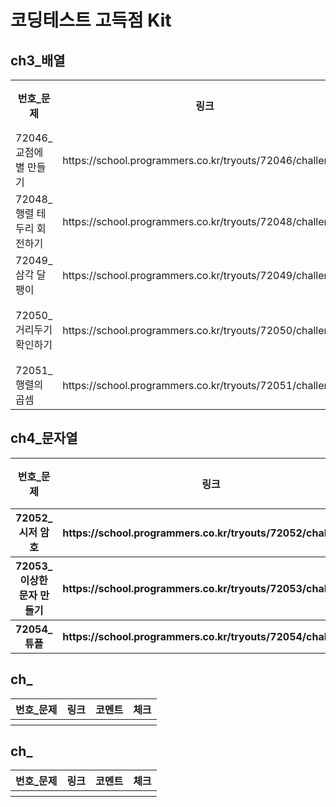<h1>코딩테스트 고득점 Kit</h1>
<h2>ch3_배열</h2>
<table>
  <tr>
    <th>번호_문제</th>
    <th>링크</th>
    <th>코멘트</th>
    <th>코멘트</th>
  </tr>
  <tr>
    <td>72046_교점에 별 만들기</td>
    <td>https://school.programmers.co.kr/tryouts/72046/challenges</td>
    <td>1</td>
    <td></td>
  </tr>
  <tr>
    <td>72048_행렬 테두리 회전하기</td>
    <td>https://school.programmers.co.kr/tryouts/72048/challenges</td>
    <td>1</td>
    <td></td>
  </tr>
  <tr>
    <td>72049_삼각 달팽이</td>
    <td>https://school.programmers.co.kr/tryouts/72049/challenges</td>
    <td>1</td>
    <td></td>
  </tr>
  <tr>
    <td>72050_거리두기 확인하기</td>
    <td>https://school.programmers.co.kr/tryouts/72050/challenges</td>
    <td>0</td>
    <td>다시풀기</td>
  </tr>
  <tr>
    <td>72051_행렬의 곱셈</td>
    <td>https://school.programmers.co.kr/tryouts/72051/challenges</td>
    <td>1</td>
    <td></td>
  </tr>
</table>

<h2>ch4_문자열</h2>
<table>
  <tr>
    <th>번호_문제</th>
    <th>링크</th>
    <th>코멘트</th>
    <th>코멘트</th>
  </tr>
  <tr>
    <th>72052_시저 암호</th>
    <th>https://school.programmers.co.kr/tryouts/72052/challenges</th>
    <th>NO</th>
    <th>ord, chr</th>
  </tr>
    <th>72053_이상한 문자 만들기</th>
    <th>https://school.programmers.co.kr/tryouts/72053/challenges</th>
    <th>NO</th>
    <th></th>
  </tr>
    <th>72054_튜플</th>
    <th>https://school.programmers.co.kr/tryouts/72054/challenges</th>
    <th></th>
    <th></th>
  </tr>
</table>

<h2>ch_</h2>
<table>
  <tr>
    <th>번호_문제</th>
    <th>링크</th>
    <th>코멘트</th>
    <th>체크</th>
  </tr>
  <tr>
    <th></th>
    <th></th>
    <th></th>
    <th></th>
  </tr>
</table>

<h2>ch_</h2>
<table>
  <tr>
    <th>번호_문제</th>
    <th>링크</th>
    <th>코멘트</th>
    <th>체크</th>
  </tr>
  <tr>
    <th></th>
    <th></th>
    <th></th>
    <th></th>
  </tr>
</table>